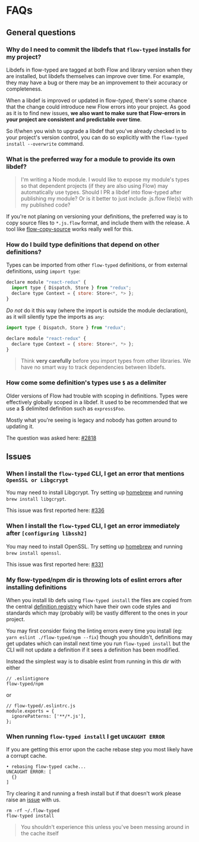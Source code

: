 # FAQs

## General questions

### Why do I need to commit the libdefs that `flow-typed` installs for my project?

Libdefs in flow-typed are tagged at both Flow and library version when they are
installed, but libdefs themselves can improve over time. For example, they may
have a bug or there may be an improvement to their accuracy or completeness.

When a libdef is improved or updated in flow-*typed*, there's some chance that
the change could introduce new Flow errors into your project. As good as it is
to find new issues, **we also want to make sure that Flow-errors in your project
are consistent and predictable over time**.

So if/when you wish to upgrade a libdef that you've already checked in to your
project's version control, you can do so explicitly with the
`flow-typed install --overwrite` command.

### What is the preferred way for a module to provide its own libdef?

> I'm writing a Node module. I would like to expose my module's types so that dependent projects (if they are also using Flow) may automatically use types. Should I PR a libdef into flow-typed after publishing my module? Or is it better to just include .js.flow file(s) with my published code?

If you're not planing on versioning your definitions, the preferred way is to copy source files to `*.js.flow` format, and include them with the release. A tool like [flow-copy-source](https://www.npmjs.com/package/flow-copy-source) works really well for this.

### How do I build type definitions that depend on other definitions?

Types can be imported from other `flow-typed` definitions, or from external definitions, using `import type`:

```javascript
declare module "react-redux" {
  import type { Dispatch, Store } from "redux";
  declare type Context = { store: Store<*, *> };
}
```

*Do not* do it this way (where the import is outside the module declaration), as it will silently type the imports as `any`:

```javascript
import type { Dispatch, Store } from "redux";

declare module "react-redux" {
  declare type Context = { store: Store<*, *> };
}
```

> Think **very carefully** before you import types from other libraries. We have no smart way to track dependencies between libdefs.

### How come some definition's types use `$` as a delimiter

Older versions of Flow had trouble with scoping in definitions. Types were effectively globally scoped in a libdef. It used to be recommended that we use a $ delimited definition such as `express$Foo`.

Mostly what you're seeing is legacy and nobody has gotten around to updating it.

The question was asked here:
[#2818](https://github.com/flow-typed/flow-typed/issues/2818#issuecomment-507407754)

## Issues

### When I install the `flow-typed` CLI, I get an error that mentions `OpenSSL or Libgcrypt`

You may need to install Libgcrypt. Try setting up
[homebrew](http://brew.sh/index.html) and running `brew install libgcrypt`.

This issue was first reported here:
[#336](https://github.com/flowtype/flow-typed/issues/336)

### When I install the `flow-typed` CLI, I get an error immediately after `[configuring libssh2]`

You may need to install OpenSSL. Try setting up
[homebrew](http://brew.sh/index.html) and running `brew install openssl`.

This issue was first reported here:
[#331](https://github.com/flowtype/flow-typed/issues/331)

### My flow-typed/npm dir is throwing lots of eslint errors after installing definitions

When you install lib defs using `flow-typed install` the files are copied from the central [definition registry](https://github.com/flow-typed/flow-typed/tree/main/definitions/npm) which have their own code styles and standards which may (probably will) be vastly different to the ones in your project.

You may first consider fixing the linting errors every time you install (eg: `yarn eslint ./flow-typed/npm --fix`) though you shouldn't, definitions may get updates which can install next time you run `flow-typed install` but the CLI will not update a definition if it sees a definition has been modified.

Instead the simplest way is to disable eslint from running in this dir with either
```
// .eslintignore
flow-typed/npm
```
or
```
// flow-typed/.eslintrc.js
module.exports = {
  ignorePatterns: ['**/*.js'],
};
```

### When running `flow-typed install` I get `UNCAUGHT ERROR`

If you are getting this error upon the cache rebase step you most likely have a corrupt cache.

```
• rebasing flow-typed cache...
UNCAUGHT ERROR: [
  {}
]
```

Try clearing it and running a fresh install but if that doesn't work please raise an [issue](https://github.com/flow-typed/flow-typed/issues/new/choose) with us.

```
rm -rf ~/.flow-typed
flow-typed install
```

> You shouldn't experience this unless you've been messing around in the cache itself
